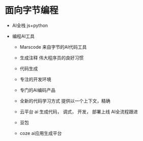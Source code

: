 # 面向字节编程

- AI全栈 
 js+python 

- 编程AI工具
    - Marscode 来自字节的AI代码工具
    - 生成注释 伟大程序员的良好习惯
    - 代码生成 
    - 专注的开发环境
    - 专门的AI编码产品
    - 全新的代码学习方式
    提供以一个上下文，精确
    - 云平台
      ai 生成代码， 调式， 开发， 部署上线 AI全流程跟进

    - 豆包
    - coze ai应用生成平台